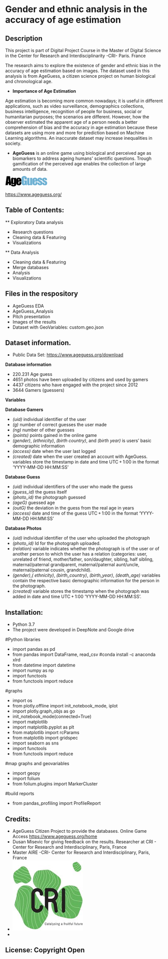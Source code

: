 # Gender and ethnic analysis in the accuracy of age estimation

## Description

This project is part of Digital Project Course in the Master of Digital Science in the Center for Research and Interdisciplinarity -CRI- Paris. France

The research aims to explore the existence of gender and ethnic bias in the accuracy of age estimation based on images. The dataset used in this analysis is from AgeGuess, a citizen science project on human biological and chronological age.  

* **Importance of Age Estimation** 

Age estimation is becoming more common nowadays; it is useful in different applications, such as video surveillance, demographics collections, business intelligence, recognition of people for business, social or humanitarian purposes; the scenarios are different. However, how the observer estimated the apparent age of a person needs a better comprehension of bias and the accuracy in age estimation because these datasets are using more and more for prediction based on Machine Learning algorithms. An inaccurate dataset may increase inequalities in society. 

* **AgeGuess** is an online game using biological and perceived age as biomarkers to address ageing humans' scientific questions. Trough gamification of the perceived age enables the collection of large amounts of data.

![logoAgeGuess](https://github.com/merlynjocol/AgeGuess-Data-Analysis--Gender-Ethnic-analysis-in-age-guessing/blob/main/logoAgeGuess.png)

https://www.ageguess.org/


## Table of Contents:

** Exploratory Data analysis
* Research questions
* Cleaning data & Featuring
* Visualizations 

** Data Analysis 
* Cleaning data & Featuring
* Merge databases
* Analysis 
* Visualizations

## Files in the respository
* AgeGuess EDA
* AgeGuess_Analysis
* Pitch presentation 
* Images of the results
* Dataset with GeoVariables: custom.geo.json


## Dataset information. 

* Public Data Set: https://www.ageguess.org/download

**Database information** 
* 220.231 Age guess  
* 4651 photos have been uploaded by citizens and used by gamers 
* 4437 citizens who have engaged with the project since 2012
* 3644 Gamers (guessers) 

**Variables**

**Database Gamers** 
* *(uid)* individual identifier of the user 
* *(g)* number of correct guesses the user made 
* *(ng)* number of other guesses 
* *(points)* points gained in the online game 
* *(gender)*, *(ethnicity)*, *(birth country)*, and *(birth year)* is users’ basic demographic information
* *(access)* date when the user last logged 
* *(created)*  date when the user created an account with AgeGuess. variables store the timestamp in date and time UTC + 1:00 in the format ‘YYYY-MM-DD HH:MM:SS’

**Database Guess**
* *(uid)* individual identifiers of the user who made the guess
* *(guess_id)* the guess itself
* *(photo_id)* the photograph guessed 
* *(ageG)* guessed age
* *(outG)* the deviation in the guess from the real age in years
* *(access)* date and time of the guess  UTC + 1:00 in the format ‘YYYY-MM-DD HH:MM:SS’

**Database Photos**
* *(uid)* individual identifier of the user who uploaded the photograph 
* *(photo_id)* Id for  the photograph uploaded.
* *(relation)* variable indicates whether the photograph is of the user or of another person to which the user has a relation (categories: user, unrelated of friend, mother/father, son/daughter, sibling, half sibling, maternal/paternal grandparent, maternal/paternal aunt/uncle, maternal/paternal cousin, grandchild). 
* *(gender)*,*( ethnicity)*, *(birth_country)*, *(birth_year)*, *(death_age)* variables contain the respective basic demographic information for the person in the photograph. 
* *(created)* variable stores the timestamp when the photograph was added in date and time UTC + 1:00 ‘YYYY-MM-DD HH:MM:SS’.

## Installation:
* Python 3.7
* The project were developed in DeepNote and Google drive

#Python libraries
* import pandas as pd
* from pandas import DataFrame, read_csv   #conda install -c anaconda xlrd
* from datetime import datetime
* import numpy as np
* import functools
* from functools import reduce

#graphs
* import os
* from plotly.offline import init_notebook_mode, iplot
* import plotly.graph_objs as go
* init_notebook_mode(connected=True)
* import matplotlib
* import matplotlib.pyplot as plt
* from matplotlib import rcParams
* from matplotlib import gridspec
* import seaborn as sns
* import functools
* from functools import reduce

#map graphs and geovariables
* import geopy
* import folium
* from folium.plugins import MarkerCluster

#build reports
* from pandas_profiling import ProfileReport


## Credits:
* AgeGuess Citizen Project to provide the databases. Online Game Access https://www.ageguess.org/home
* Dusan Misevic for giving feedback on the results. Researcher at CRI - Center for Research and Interdisciplinary, Paris, France 
* Master AIRE -CRI- Center for Research and Interdisciplinary, Paris, France 
* ![logoCRI](https://github.com/merlynjocol/AgeGuess-Data-Analysis--Gender-Ethnic-analysis-in-age-guessing/blob/main/logoCRI.jpg)
* 
## License: Copyright Open


